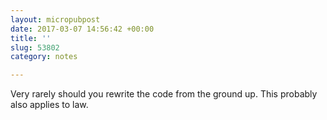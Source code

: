 ```yaml
---
layout: micropubpost
date: 2017-03-07 14:56:42 +00:00
title: ''
slug: 53802
category: notes

---
```

Very rarely should you rewrite the code from the ground up. This probably also applies to law.
